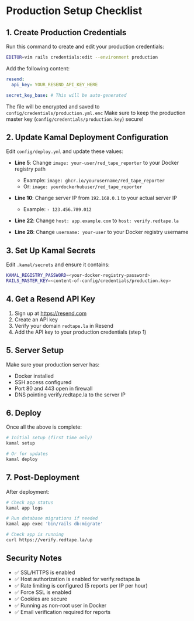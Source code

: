 # Production Setup Checklist

## 1. Create Production Credentials

Run this command to create and edit your production credentials:

```bash
EDITOR=vim rails credentials:edit --environment production
```

Add the following content:

```yaml
resend:
  api_key: YOUR_RESEND_API_KEY_HERE

secret_key_base: # This will be auto-generated
```

The file will be encrypted and saved to `config/credentials/production.yml.enc`
Make sure to keep the production master key (`config/credentials/production.key`) secure!

## 2. Update Kamal Deployment Configuration

Edit `config/deploy.yml` and update these values:

- **Line 5**: Change `image: your-user/red_tape_reporter` to your Docker registry path
  - Example: `image: ghcr.io/yourusername/red_tape_reporter`
  - Or: `image: yourdockerhubuser/red_tape_reporter`

- **Line 10**: Change server IP from `192.168.0.1` to your actual server IP
  - Example: `- 123.456.789.012`

- **Line 22**: Change `host: app.example.com` to `host: verify.redtape.la`

- **Line 28**: Change `username: your-user` to your Docker registry username

## 3. Set Up Kamal Secrets

Edit `.kamal/secrets` and ensure it contains:

```bash
KAMAL_REGISTRY_PASSWORD=<your-docker-registry-password>
RAILS_MASTER_KEY=<content-of-config/credentials/production.key>
```

## 4. Get a Resend API Key

1. Sign up at https://resend.com
2. Create an API key
3. Verify your domain `redtape.la` in Resend
4. Add the API key to your production credentials (step 1)

## 5. Server Setup

Make sure your production server has:
- Docker installed
- SSH access configured
- Port 80 and 443 open in firewall
- DNS pointing verify.redtape.la to the server IP

## 6. Deploy

Once all the above is complete:

```bash
# Initial setup (first time only)
kamal setup

# Or for updates
kamal deploy
```

## 7. Post-Deployment

After deployment:

```bash
# Check app status
kamal app logs

# Run database migrations if needed
kamal app exec 'bin/rails db:migrate'

# Check app is running
curl https://verify.redtape.la/up
```

## Security Notes

- ✅ SSL/HTTPS is enabled
- ✅ Host authorization is enabled for verify.redtape.la
- ✅ Rate limiting is configured (5 reports per IP per hour)
- ✅ Force SSL is enabled
- ✅ Cookies are secure
- ✅ Running as non-root user in Docker
- ✅ Email verification required for reports
